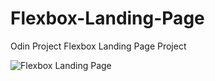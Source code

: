# Flexbox-Landing-Page
Odin Project Flexbox Landing Page Project

![Flexbox Landing Page](https://github.com/piyushh-11/Flexbox-Landing-Page/assets/115842755/212226f7-2fa0-4cbb-91f3-98b9f7b8e096)
